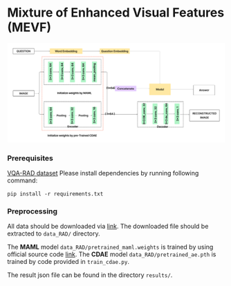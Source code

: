 # Mixture of Enhanced Visual Features (MEVF)

![Overview of bilinear attention networks](misc/Diagram_vqa_final.png)

### Prerequisites

[VQA-RAD dataset](https://www.nature.com/articles/sdata2018251#data-citations)
Please install dependencies by running following command:
```
pip install -r requirements.txt
```

### Preprocessing

All data should be downloaded via [link](https://vision.aioz.io/f/777a3737ee904924bf0d/?dl=1). The downloaded file should be extracted to `data_RAD/` directory.

The **MAML** model `data_RAD/pretrained_maml.weights` is trained by using official source code [link](https://github.com/cbfinn/maml).
The **CDAE** model `data_RAD/pretrained_ae.pth` is trained by code provided in `train_cdae.py`. 

The result json file can be found in the directory `results/`.

